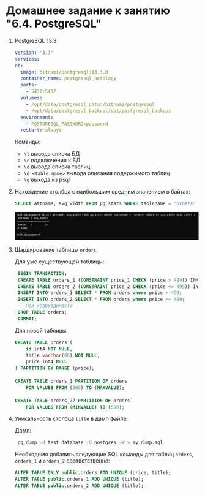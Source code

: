 # Домашнее задание к занятию "6.4. PostgreSQL"

1.  PostgreSQL 13.3

    ```yaml
    version: "3.3"
    services:
    db:
      image: bitnami/postgresql:13.3.0
      container_name: postgresql_netology
      ports:
        - 5432:5432
      volumes:
        - /opt/data/postgresql_data:/bitnami/postgresql
        - /opt/data/postgresql_backup:/opt/postgresql_backups
      environment:
        - POSTGRESQL_PASSWORD=password
      restart: always
    ```

    Команды:

    - `\l` вывода списка БД
    - `\c` подключения к БД
    - `\d` вывода списка таблиц
    - `\d <table_name>` вывода описания содержимого таблиц
    - `\q` выхода из psql

2.  Нахождение столбца с наибольшим средним значением в байтах:

    ```sql
    SELECT attname, avg_width FROM pg_stats WHERE tablename = 'orders' ORDER BY avg_width DESC LIMIT 1;
    ```

    ![tcolumn_size](img/pgsql_columnsize.png)

3.  Шардирование таблицы `orders`:

    Для уже существующей таблицы:

    ```sql
     BEGIN TRANSACTION;
     CREATE TABLE orders_1 (CONSTRAINT price_1 CHECK (price > 499)) INHERITS (orders);
     CREATE TABLE orders_2 (CONSTRAINT price_2 CHECK (price <= 499)) INHERITS (orders);
     INSERT INTO orders_1 SELECT * FROM orders where price > 499;
     INSERT INTO orders_2 SELECT * FROM orders where price <= 499;
     ---При необходимости
     DROP TABLE orders;
     COMMIT;
    ```

    Для новой таблицы:

    ```sql
    CREATE TABLE orders (
        id int4 NOT NULL,
        title varchar(80) NOT NULL,
        price int4 NULL
    ) PARTITION BY RANGE (price);

    CREATE TABLE orders_1 PARTITION OF orders
        FOR VALUES FROM (500) TO (MAXVALUE);

    CREATE TABLE orders_22 PARTITION OF orders
        FOR VALUES FROM (MINVALUE) TO (500);
    ```

4.  Уникальность столбца `title` в дамп файле:

    Дамп:

    ```sh
     pg_dump -d test_database -U postgres -W > my_dump.sql
    ```

    Необходимо добавить следующие SQL команды для таблиц `orders`, `orders_1` и `orders_2` соответственно:

    ```sql
    ALTER TABLE ONLY public.orders ADD UNIQUE (price, title);
    ALTER TABLE public.orders_1 ADD UNIQUE (title);
    ALTER TABLE public.orders_2 ADD UNIQUE (title);
    ```
